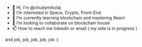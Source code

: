 - 👋 Hi, I’m @chudymikolaj
- 👀 I’m interested in Space, Crypto, Front-End
- 🌱 I’m currently learning blockchain and mastering React
- 💞️ I’m looking to collaborate on blockchain house
- 📫 How to reach me linkedin or email ( my side is in progress )

and job, job, job, job, job :)

<!---
chudymikolaj/chudymikolaj is a ✨ special ✨ repository because its `README.md` (this file) appears on your GitHub profile.
You can click the Preview link to take a look at your changes.
--->
